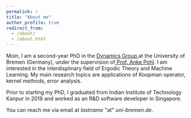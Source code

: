 ```yaml
---
permalink: /
title: "About me"
author_profile: true
redirect_from: 
  - /about/
  - /about.html
---
```


Moin, I am a second-year PhD in the <a href= "https://www.uni-bremen.de/dynamical-systems"> Dynamics Group </a> at the University of Bremen (Germany), under the supervision of<a href= "https://user.math.uni-bremen.de/apohl/"> Prof. Anke Pohl</a>. I am interested in the interdisplinary field of Ergodic Theory and Machine Learning. My main research topics are applications of Koopman operator, kernel methods, error analysis. 

Prior to starting my PhD, I graduated from Indian Institute of Technology Kanpur in 2019 and worked as an R&D software developer in Singapore. 

You can reach me via email at *lastname* "at" *uni-bremen.de*.
